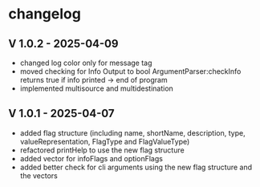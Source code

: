 # changelog

## V 1.0.2 - 2025-04-09
- changed log color only for message tag
- moved checking for Info Output to bool ArgumentParser:checkInfo returns true if info printed -> end of program
- implemented multisource and multidestination

## V 1.0.1 - 2025-04-07
- added flag structure (including name, shortName, description, type, valueRepresentation, FlagType and FlagValueType)
- refactored printHelp to use the new flag structure
- added vector for infoFlags and optionFlags
- added better check for cli arguments using the new flag structure and the vectors
